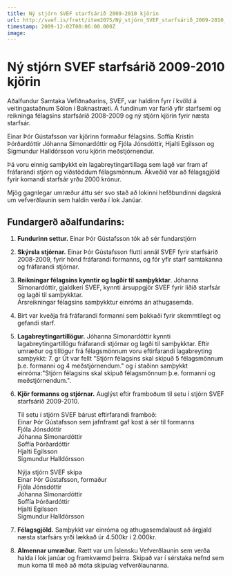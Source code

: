 ```yaml
---
title: Ný stjórn SVEF starfsárið 2009-2010 kjörin
url: http://svef.is/frett/item2075/Ný_stjórn_SVEF_starfsárið_2009-2010_kjörin
timestamp: 2009-12-02T00:06:00.000Z
image: 
---
```


# Ný stjórn SVEF starfsárið 2009-2010 kjörin

Aðalfundur Samtaka Vefiðnaðarins, SVEF, var haldinn fyrr í kvöld á veitingastaðnum Sólon í Baknastræti. Á fundinum var farið yfir starfsemi og reikninga félagsins starfsárið 2008-2009 og ný stjórn kjörin fyrir næsta starfsár.

Einar Þór Gústafsson var kjörinn formaður félagsins. Soffía Kristín Þórðardóttir Jóhanna Símonardóttir og Fjóla Jónsdóttir, Hjalti Egilsson og Sigmundur Halldórsson voru kjörin meðstjórnendur.

Þá voru einnig samþykkt ein lagabreytingartillaga sem lagð var fram af fráfarandi stjórn og viðstöddum félagsmönnum. Ákveðið var að félagsgjöld fyrir komandi starfsár yrðu 2000 krónur.  

Mjög gagnlegar umræður áttu sér svo stað að lokinni hefðbundinni dagskrá um vefverðlaunin sem haldin verða í lok Janúar.

## Fundargerð aðalfundarins:

1.  **Fundurinn settur.** Einar Þór Gústafsson tók að sér fundarstjórn
2.  **Skýrsla stjórnar.** Einar Þór Gústafsson flutti annál SVEF fyrir starfsárið 2008-2009, fyrir hönd fráfarandi formanns, og fór yfir starf samtakanna og fráfarandi stjórnar.
3.  **Reikningar félagsins kynntir og lagðir til samþykktar**. Jóhanna Símonardóttir, gjaldkeri SVEF, kynnti ársuppgjör SVEF fyrir liðið starfsár og lagði til samþykktar.  
    Ársreikningar félagsins samþykktur einróma án athugasemda.
4.  Birt var kveðja frá fráfarandi formanni sem þakkaði fyrir skemmtilegt og gefandi starf.
5.  **Lagabreytingartillögur.** Jóhanna Símonardóttir kynnti lagabreytingartillögu fráfarandi stjórnar og lagði til samþykktar. Eftir umræður og tillögur frá félagsmönnum voru eftirfarandi lagabreyting samþykkt: 7\. gr Út var fellt "Stjórn félagsins skal skipuð 5 félagsmönnum þ.e. formanni og 4 meðstjórnendum." og í staðinn samþykkt einróma:"Stjórn félagsins skal skipuð félagsmönnum þ.e. formanni og meðstjórnendum.".
6.  **Kjör formanns og stjórnar.** Auglýst eftir framboðum til setu í stjórn SVEF starfsárið 2009-2010\.  

    Til setu í stjórn SVEF bárust eftirfarandi framboð:  
    Einar Þór Gústafsson sem jafnframt gaf kost á sér til formanns  
    Fjóla Jónsdóttir  
    Jóhanna Símonardóttir  
    Soffía Þórðardóttir  
    Hjalti Egilsson  
    Sigmundur Halldórsson  

    Nýja stjórn SVEF skipa  
    Einar Þór Gústafsson, formaður  
    Fjóla Jónsdóttir  
    Jóhanna Símonardóttir  
    Soffía Þórðardóttir  
    Hjalti Egilsson  
    Sigmundur Halldórsson
7.  **Félagsgjöld.** Samþykkt var einróma og athugasemdalaust að árgjald næsta starfsárs yrði lækkað úr 4.500kr í 2.000kr.
8.  **Almennar umræður.** Rætt var um Íslensku Vefverðlaunin sem verða halda í lok janúar og framkvæmd þeirra. Skipað var í sérstaka nefnd sem mun koma til með að móta skipulag vefverðlaunanna.
